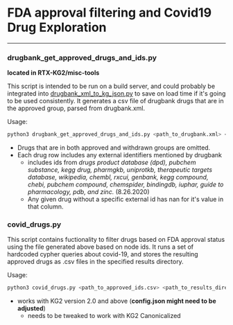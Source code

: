 # FDA approval filtering and Covid19 Drug Exploration
______

### drugbank_get_approved_drugs_and_ids.py

**located in RTX-KG2/misc-tools**

This script is intended to be run on a build server, and could probably be integrated into [drugbank_xml_to_kg_json.py](https://github.com/RTXteam/RTX-KG2/blob/master/drugbank_xml_to_kg_json.py) to save on load time if it's going to be used consistently. It generates a csv file of drugbank drugs that are in the approved group, parsed from drugbank.xml.

Usage:
``` bash
python3 drugbank_get_approved_drugs_and_ids.py <path_to_drugbank.xml> <outputFile.csv>
```

* Drugs that are in both approved and withdrawn groups are omitted.
* Each drug row includes any external identifiers mentioned by drugbank
  *  includes ids from *drugs product database (dpd), pubchem substance, kegg drug, pharmgkb, uniprotkb, therapeutic targets database, wikipedia, chembl, rxcui, genbank, kegg compound, chebi, pubchem compound, chemspider, bindingdb, iuphar, guide to pharmacology, pdb, and zinc.* (8.26.2020)
  *  Any given drug without a specific external id has nan for it's value in that column.

### covid_drugs.py

This script contains fuctionality to filter drugs based on FDA approval status using the file generated above based on node ids. It runs a set of hardcoded cypher queries about covid-19, and stores the resulting approved drugs as .csv files in the specified results directory.

Usage:
```bash
python3 covid_drugs.py <path_to_approved_ids.csv> <path_to_results_directory>
```

* works with KG2 version 2.0 and above (**config.json might need to be adjusted**)
  * needs to be tweaked to work with KG2 Canonicalized
